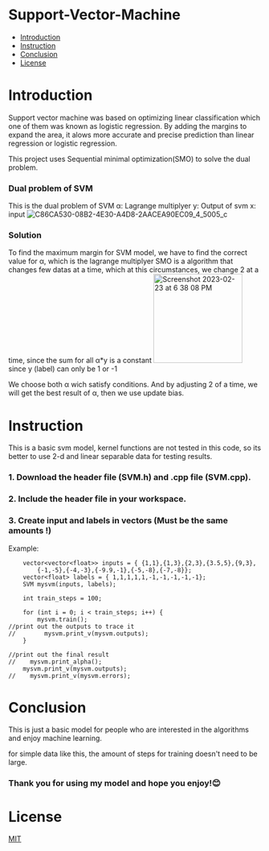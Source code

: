 # **Support-Vector-Machine**

* [Introduction](#Introduction) 
* [Instruction](#Instruction)
* [Conclusion](#Conclusion)
* [License](#License)

# Introduction
Support vector machine was based on optimizing linear classification which one of them was known as logistic regression. By adding the margins to expand the area, it alows more accurate and precise prediction than linear regression or logistic regression.

This project uses Sequential minimal optimization(SMO) to solve the dual problem.

### Dual problem of SVM
This is the dual problem of SVM
 α: Lagrange multiplyer
 y: Output of svm
 x: input
![C86CA530-08B2-4E30-A4D8-2AACEA90EC09_4_5005_c](https://user-images.githubusercontent.com/87592678/221047075-b28b8efd-78c1-4234-aebd-96faaf852ce9.jpeg)

### Solution
To find the maximum margin for SVM model, we have to find the correct value for α, which is the lagrange multiplyer
SMO is a algorithm that changes few datas at a time, which at this circumstances, we change 2 at a time, since the sum for all α*y is a constant
<img width="177" alt="Screenshot 2023-02-23 at 6 38 08 PM" src="https://user-images.githubusercontent.com/87592678/221055844-187530bc-ee42-4989-b49a-a416dcbfb5a4.png">
since y (label) can only be 1 or -1

We choose both α wich satisfy conditions.
And by adjusting 2 of a time, we will get the best result of α, then we use update bias.

# Instruction
This is a basic svm model, kernel functions are not tested in this code, so its better to use 2-d and linear separable data for testing results.

### 1. Download the header file (SVM.h) and .cpp file (SVM.cpp).
### 2. Include the header file in your workspace.
### 3. Create input and labels in vectors (Must be the same amounts !)

Example:
```
    vector<vector<float>> inputs = { {1,1},{1,3},{2,3},{3.5,5},{9,3},
        {-1,-5},{-4,-3},{-9.9,-1},{-5,-8},{-7,-8}};
    vector<float> labels = { 1,1,1,1,1,-1,-1,-1,-1,-1};
    SVM mysvm(inputs, labels);
    
    int train_steps = 100;

    for (int i = 0; i < train_steps; i++) {
        mysvm.train();
//print out the outputs to trace it
//        mysvm.print_v(mysvm.outputs);
    }
    
//print out the final result
//    mysvm.print_alpha();
    mysvm.print_v(mysvm.outputs);
//    mysvm.print_v(mysvm.errors);
```
# Conclusion
This is just a basic model for people who are interested in the algorithms and enjoy machine learning.

for simple data like this, the amount of steps for training doesn't need to be large.

### Thank you for using my model and hope you enjoy!:blush:	

# License
[MIT](https://github.com/AllenChienXXX/SVM-SMO/blob/main/LICENSE.txt)
